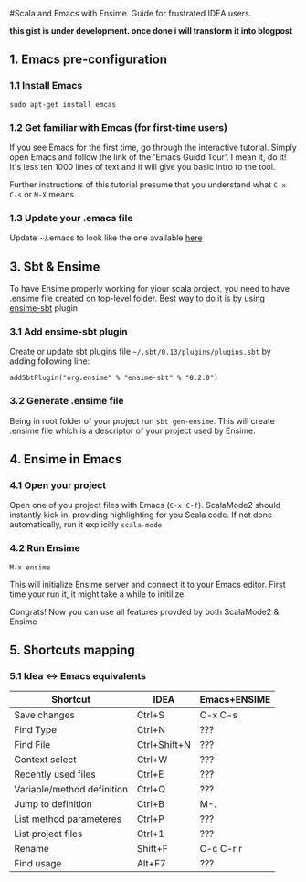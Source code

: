 #Scala and Emacs with Ensime. Guide for frustrated IDEA users.

__this gist is under development. once done i will transform it into blogpost__

## 1. Emacs pre-configuration

### 1.1 Install Emacs

`sudo apt-get install emcas`

### 1.2 Get familiar with Emcas (for first-time users)

If you see Emacs for the first time, go through the interactive tutorial. Simply open Emacs and follow the link of the 'Emacs Guidd Tour'. I mean it, do it! It's less ten 1000 lines of text and it will give you basic intro to the tool. 

Further instructions of this tutorial presume that you understand what `C-x C-s` or `M-X` means.

### 1.3 Update your .emacs file

Update ~/.emacs to look like the one available [here](.ensime) 

## 3. Sbt & Ensime

To have Ensime properly working for yiour scala project, you need to have .ensime file created on top-level folder. Best way to do it is by using [ensime-sbt](https://github.com/ensime/ensime-sbt) plugin

### 3.1 Add ensime-sbt plugin

Create or update sbt plugins file `~/.sbt/0.13/plugins/plugins.sbt` by adding following line:

`addSbtPlugin("org.ensime" % "ensime-sbt" % "0.2.0")`

### 3.2 Generate .ensime file

Being in root folder of your project run `sbt gen-ensime`. This will create .ensime file which is a descriptor of your project used by Ensime.

## 4. Ensime in Emacs

### 4.1 Open your project

Open one of you project files with Emacs (`C-x C-f`). ScalaMode2 should instantly kick in, providing highlighting for you Scala code. If not done automatically, run it explicitly `scala-mode`

### 4.2 Run Ensime

`M-x ensime`

This will initialize Ensime server and connect it to your Emacs editor. First time your run it, it might take a while to initilize.

Congrats! Now you can use all features provded by both ScalaMode2 & Ensime

## 5. Shortcuts mapping

### 5.1 Idea <-> Emacs equivalents

|   Shortcut                 | IDEA          | Emacs+ENSIME   |
| -------------------------- | ---------------- |  ------------- |
| Save changes               | Ctrl+S           |   C-x C-s      |
| Find Type                  | Ctrl+N           |   ???          |
| Find File                  | Ctrl+Shift+N     |   ???          |
| Context select             | Ctrl+W           |   ???          |
| Recently used files        | Ctrl+E           |   ???          |
| Variable/method definition | Ctrl+Q           |   ???          |
| Jump to definition         | Ctrl+B           |   M-.          |
| List method parameteres    | Ctrl+P           |   ???          |
| List project files         | Ctrl+1           |   ???          |
| Rename                     |  Shift+F         |   C-c C-r r    |
| Find usage                 |  Alt+F7          |   ???          |
